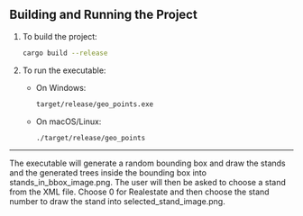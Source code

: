 ## Building and Running the Project

1. To build the project:

    ```bash
    cargo build --release
    ```

2. To run the executable:

    - On Windows:
        ```bash
        target/release/geo_points.exe
        ```

    - On macOS/Linux:
        ```bash
        ./target/release/geo_points
        ```

---

The executable will generate a random bounding box and draw the stands and the generated trees inside the bounding box into stands_in_bbox_image.png. The user will then be asked to choose a stand from the XML file. Choose 0 for Realestate and then choose the stand number to draw the stand into selected_stand_image.png.
